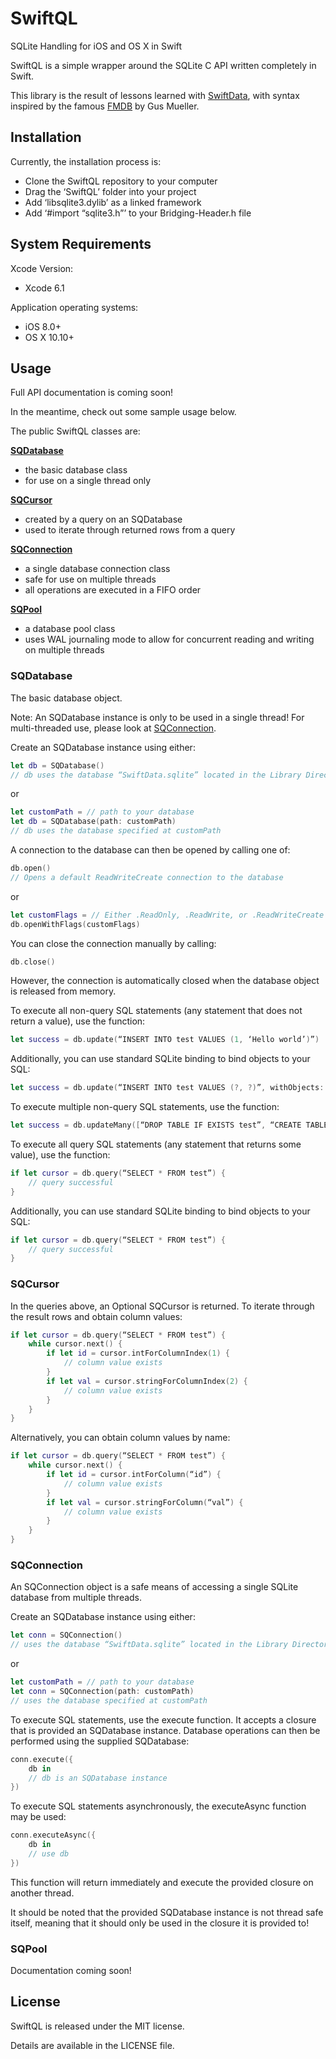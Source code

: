 SwiftQL
=======

SQLite Handling for iOS and OS X in Swift

SwiftQL is a simple wrapper around the SQLite C API written completely in Swift.

This library is the result of lessons learned with [SwiftData](https://github.com/ryanfowler/SwiftData), with syntax inspired by the famous [FMDB](https://github.com/ccgus/fmdb) by Gus Mueller.


## Installation

Currently, the installation process is:

- Clone the SwiftQL repository to your computer
- Drag the ‘SwiftQL’ folder into your project
- Add ‘libsqlite3.dylib’ as a linked framework
- Add ‘#import “sqlite3.h”’ to your Bridging-Header.h file


## System Requirements

Xcode Version:
- Xcode 6.1

Application operating systems:
- iOS 8.0+
- OS X 10.10+


## Usage

Full API documentation is coming soon!

In the meantime, check out some sample usage below.

The public SwiftQL classes are:

**[SQDatabase](#sqdatabase)**
- the basic database class
- for use on a single thread only

**[SQCursor](#sqcursor)**
- created by a query on an SQDatabase
- used to iterate through returned rows from a query

**[SQConnection](#sqconnection)**
- a single database connection class
- safe for use on multiple threads
- all operations are executed in a FIFO order

**[SQPool](#sqpool)**
- a database pool class
- uses WAL journaling mode to allow for concurrent reading and writing on multiple threads

### SQDatabase

The basic database object.

Note: An SQDatabase instance is only to be used in a single thread! For multi-threaded use, please look at [SQConnection](#SQConnection).

Create an SQDatabase instance using either:

```swift
let db = SQDatabase()
// db uses the database “SwiftData.sqlite” located in the Library Directory
```
or
```swift
let customPath = // path to your database
let db = SQDatabase(path: customPath)
// db uses the database specified at customPath
```

A connection to the database can then be opened by calling one of:

```swift
db.open()
// Opens a default ReadWriteCreate connection to the database
```
or
```swift
let customFlags = // Either .ReadOnly, .ReadWrite, or .ReadWriteCreate
db.openWithFlags(customFlags)
```

You can close the connection manually by calling:

```swift
db.close()
```

However, the connection is automatically closed when the database object is released from memory.

To execute all non-query SQL statements (any statement that does not return a value), use the function:

```swift
let success = db.update(“INSERT INTO test VALUES (1, ‘Hello world’)”)
```

Additionally, you can use standard SQLite binding to bind objects to your SQL:

```swift
let success = db.update(“INSERT INTO test VALUES (?, ?)”, withObjects: [1, “Hello world”])
```

To execute multiple non-query SQL statements, use the function:

```swift
let success = db.updateMany([“DROP TABLE IF EXISTS test”, “CREATE TABLE test (id INT PRIMARY KEY, val TEXT)])
```

To execute all query SQL statements (any statement that returns some value), use the function:

```swift
if let cursor = db.query(“SELECT * FROM test”) {
    // query successful
}
```

Additionally, you can use standard SQLite binding to bind objects to your SQL:

```swift
if let cursor = db.query(“SELECT * FROM test”) {
    // query successful
}
```

### SQCursor

In the queries above, an Optional SQCursor is returned.
To iterate through the result rows and obtain column values:

```swift
if let cursor = db.query(“SELECT * FROM test”) {
    while cursor.next() {
        if let id = cursor.intForColumnIndex(1) {
            // column value exists
        }
        if let val = cursor.stringForColumnIndex(2) {
            // column value exists
        }
    }
}
```

Alternatively, you can obtain column values by name:

```swift
if let cursor = db.query(“SELECT * FROM test”) {
    while cursor.next() {
        if let id = cursor.intForColumn(“id”) {
            // column value exists
        }
        if let val = cursor.stringForColumn(“val”) {
            // column value exists
        }
    }
}
```

### SQConnection

An SQConnection object is a safe means of accessing a single SQLite database from multiple threads.

Create an SQDatabase instance using either:

```swift
let conn = SQConnection()
// uses the database “SwiftData.sqlite” located in the Library Directory
```
or
```swift
let customPath = // path to your database
let conn = SQConnection(path: customPath)
// uses the database specified at customPath
```

To execute SQL statements, use the execute function.
It accepts a closure that is provided an SQDatabase instance.
Database operations can then be performed using the supplied SQDatabase:

```swift
conn.execute({
    db in
    // db is an SQDatabase instance
})
```

To execute SQL statements asynchronously, the executeAsync function may be used:

```swift
conn.executeAsync({
    db in
    // use db
})
```

This function will return immediately and execute the provided closure on another thread.

It should be noted that the provided SQDatabase instance is not thread safe itself, meaning that it should only be used in the closure it is provided to!

### SQPool

Documentation coming soon!


## License

SwiftQL is released under the MIT license.

Details are available in the LICENSE file.
